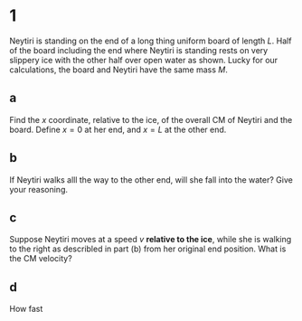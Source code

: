 # 1

Neytiri is standing on the end of a long thing uniform board of length $L$. Half of the board including the end where Neytiri is standing rests on very slippery ice with the other half over open water as shown. Lucky for our calculations, the board and Neytiri have the same mass $M$.

## a

Find the $x$ coordinate, relative to the ice, of the overall CM of Neytiri and the board. Define $x=0$ at her end, and $x=L$ at the other end.

## b

If Neytiri walks alll the way to the other end, will she fall into the water? Give your reasoning.

## c

Suppose Neytiri moves at a speed $v$ **relative to the ice**, while she is walking to the right as describled in part (b) from her original end position. What is the CM velocity?

## d

How fast 